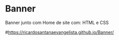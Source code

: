 # Banner
 Banner junto com Home de site com: HTML e CSS
 
 #https://ricardosantanaevangelista.github.io/Banner/
